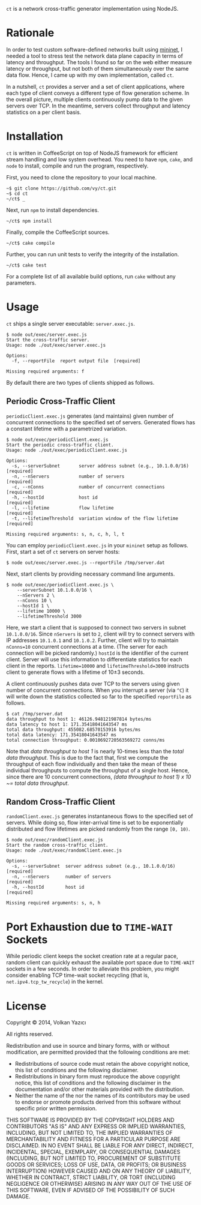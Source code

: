`ct` is a network cross-traffic generator implementation using NodeJS.

Rationale
=========

In order to test custom software-defined networks built using [mininet](http://www.mininet.org/), I needed a tool to stress test the network data plane capacity in terms of latency and throughput. The tools I found so far on the web either measure latency or throughput, but not both of them simultaneously over the same data flow. Hence, I came up with my own implementation, called `ct`.

In a nutshell, `ct` provides a server and a set of client applications, where each type of client conveys a different type of flow generation scheme. In the overall picture, multiple clients continuously pump data to the given servers over TCP. In the meantime, servers collect throughput and latency statistics on a per client basis.

Installation
============

`ct` is written in CoffeeScript on top of NodeJS framework for efficient stream handling and low system overhead. You need to have `npm`, `cake`, and `node` to install, compile and run the program, respectively.

First, you need to clone the repository to your local machine.

	~$ git clone https://github.com/vy/ct.git
	~$ cd ct
	~/ct$ _

Next, run `npm` to install dependencies.

	~/ct$ npm install

Finally, compile the CoffeeScript sources.

	~/ct$ cake compile

Further, you can run unit tests to verify the integrity of the installation.

	~/ct$ cake test

For a complete list of all available build options, run `cake` without any parameters.

Usage
=====

`ct` ships a single server executable: `server.exec.js`.

	$ node out/exec/server.exec.js
	Start the cross-traffic server.
	Usage: node ./out/exec/server.exec.js

	Options:
	  -f, --reportFile  report output file  [required]

	Missing required arguments: f

By default there are two types of clients shipped as follows.

Periodic Cross-Traffic Client
-----------------------------

`periodicClient.exec.js` generates (and maintains) given number of concurrent connections to the specified set of servers. Generated flows has a constant lifetime with a parametrized variation.

	$ node out/exec/periodicClient.exec.js
	Start the periodic cross-traffic client.
	Usage: node ./out/exec/periodicClient.exec.js

	Options:
	  -s, --serverSubnet       server address subnet (e.g., 10.1.0.0/16)  [required]
	  -n, --nServers           number of servers                          [required]
	  -c, --nConns             number of concurrent connections           [required]
	  -h, --hostId             host id                                    [required]
	  -l, --lifetime           flow lifetime                              [required]
	  -t, --lifetimeThreshold  variation window of the flow lifetime      [required]

	Missing required arguments: s, n, c, h, l, t

You can employ `periodicClient.exec.js` in your `mininet` setup as follows. First, start a set of `ct` servers on server hosts:

	$ node out/exec/server.exec.js --reportFile /tmp/server.dat

Next, start clients by providing necessary command line arguments.

	$ node out/exec/periodicClient.exec.js \
		--serverSubnet 10.1.0.0/16 \
		--nServers 2 \
		--nConns 10 \
		--hostId 1 \
		--lifetime 10000 \
		--lifetimeThreshold 3000

Here, we start a client that is supposed to connect two servers in subnet `10.1.0.0/16`. Since `nServers` is set to `2`, client will try to connect servers with IP addresses `10.1.0.1` and `10.1.0.2`. Further, client will try to maintain `nConns=10` concurrent connections at a time. (The server for each connection will be picked randomly.) `hostId` is the identifier of the current client. Server will use this information to differentiate statistics for each client in the reports. `lifetime=10000` and `lifetimeThreshold=3000` instructs client to generate flows with a lifetime of 10±3 seconds.

A client continuously pushes data over TCP to the servers using given number of concurrent connections. When you interrupt a server (via `^C`) it will write down the statistics collected so far to the specified `reportFile` as follows.

	$ cat /tmp/server.dat
	data throughput to host 1: 46126.948121987814 bytes/ms
	data latency to host 1: 171.35418041643547 ms
	total data throughput: 455082.68570153916 bytes/ms
	total data latency: 171.35418041643547 ms
	total connection throughput: 0.0010692720563569272 conns/ms

Note that *data throughput to host 1* is nearly 10-times less than the *total data throughput*. This is due to the fact that, first we compute the throughput of each flow individually and then take the mean of these individual throughputs to compute the throughput of a single host. Hence, since there are 10 concurrent connections, *(data throughput to host 1) x 10 ~= total data throughput*.

Random Cross-Traffic Client
---------------------------

`randomClient.exec.js` generates instantaneous flows to the specified set of servers. While doing so, flow inter-arrival time is set to be exponentially distributed and flow lifetimes are picked randomly from the range `[0, 10)`.

	$ node out/exec/randomClient.exec.js
	Start the random cross-traffic client.
	Usage: node ./out/exec/randomClient.exec.js

	Options:
	  -s, --serverSubnet  server address subnet (e.g., 10.1.0.0/16)  [required]
	  -n, --nServers      number of servers                          [required]
	  -h, --hostId        host id                                    [required]

	Missing required arguments: s, n, h

Port Exhaustion due to `TIME-WAIT` Sockets
==========================================

While periodic client keeps the socket creation rate at a regular pace, random client can quickly exhaust the available port space due to `TIME-WAIT` sockets in a few seconds. In order to alleviate this problem, you might consider enabling TCP time-wait socket recycling (that is, `net.ipv4.tcp_tw_recycle`) in the kernel.

License
=======

Copyright &copy; 2014, Volkan Yazıcı

All rights reserved.

Redistribution and use in source and binary forms, with or without modification, are permitted provided that the following conditions are met:

* Redistributions of source code must retain the above copyright notice, this list of conditions and the following disclaimer.
* Redistributions in binary form must reproduce the above copyright notice, this list of conditions and the following disclaimer in the documentation and/or other materials provided with the distribution.
* Neither the name of the <organization> nor the names of its contributors may be used to endorse or promote products derived from this software without specific prior written permission.

THIS SOFTWARE IS PROVIDED BY THE COPYRIGHT HOLDERS AND CONTRIBUTORS "AS IS" AND ANY EXPRESS OR IMPLIED WARRANTIES, INCLUDING, BUT NOT LIMITED TO, THE IMPLIED WARRANTIES OF MERCHANTABILITY AND FITNESS FOR A PARTICULAR PURPOSE ARE DISCLAIMED. IN NO EVENT SHALL <COPYRIGHT HOLDER> BE LIABLE FOR ANY DIRECT, INDIRECT, INCIDENTAL, SPECIAL, EXEMPLARY, OR CONSEQUENTIAL DAMAGES (INCLUDING, BUT NOT LIMITED TO, PROCUREMENT OF SUBSTITUTE GOODS OR SERVICES; LOSS OF USE, DATA, OR PROFITS; OR BUSINESS INTERRUPTION) HOWEVER CAUSED AND ON ANY THEORY OF LIABILITY, WHETHER IN CONTRACT, STRICT LIABILITY, OR TORT (INCLUDING NEGLIGENCE OR OTHERWISE) ARISING IN ANY WAY OUT OF THE USE OF THIS SOFTWARE, EVEN IF ADVISED OF THE POSSIBILITY OF SUCH DAMAGE.
